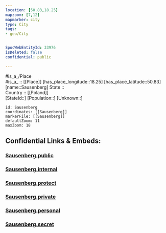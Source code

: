```yaml
---
location: [50.83,18.25] 
mapzoom: [7,12] 
mapmarker: city 
type: City
tags:
- geo/City


SpocWebEntityId: 33976
isDeleted: false
confidential: public

---
```

#is_a_/Place  
#is_a_ :: [[Place]] 
[has_place_longitude::18.25] 
[has_place_latitude::50.83] 
[name::Sausenberg] 
State ::  
Country :: [[Poland]]  
[StateId::] 
[Population::] 
[Unknown::] 


```leaflet
id: Sausenberg
coordinates: [[Sausenberg]] 
markerFile: [[Sausenberg]] 
defaultZoom: 11 
maxZoom: 18
```


## Confidential Links & Embeds: 

### [Sausenberg.public](/_public/\Earth\Continent\Europe\Europe~East\Poland\Provinces~Poland\Opole\CitySausenberg.public.md) 

### [Sausenberg.internal](/_internal/\Earth\Continent\Europe\Europe~East\Poland\Provinces~Poland\Opole\CitySausenberg.internal.md) 

### [Sausenberg.protect](/_protect/\Earth\Continent\Europe\Europe~East\Poland\Provinces~Poland\Opole\CitySausenberg.protect.md) 

### [Sausenberg.private](/_private/\Earth\Continent\Europe\Europe~East\Poland\Provinces~Poland\Opole\CitySausenberg.private.md) 

### [Sausenberg.personal](/_personal/\Earth\Continent\Europe\Europe~East\Poland\Provinces~Poland\Opole\CitySausenberg.personal.md) 

### [Sausenberg.secret](/_secret/\Earth\Continent\Europe\Europe~East\Poland\Provinces~Poland\Opole\CitySausenberg.secret.md)

